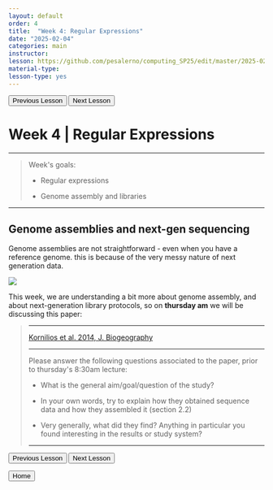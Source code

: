 ```yaml
---
layout: default
order: 4
title:  "Week 4: Regular Expressions"
date: "2025-02-04"
categories: main
instructor: 
lesson: https://github.com/pesalerno/computing_SP25/edit/master/2025-02-04-4_Week_4.md
material-type: 
lesson-type: yes
---
```


<a href="https://pesalerno.github.io/computing_SP25/main/2025/01/28/3_Week_3.html"><button>Previous Lesson</button></a>    <a href="https://pesalerno.github.io/computing_SP25/main/2025/02/11/5_Week_5.html"><button>Next Lesson</button></a>

# Week 4 | Regular Expressions

------------
>Week's goals: 
>
>- Regular expressions
>
>- Genome assembly and libraries

--------------

## Genome assemblies and next-gen sequencing

Genome assemblies are not straightforward - even when you have a reference genome. this is because of the very messy nature of next generation data. 

![](https://github.com/pesalerno/computing_SP25/blob/main/_files/genome-assembly.png?raw=true)

This week, we are understanding a bit more about genome assembly, and about next-generation library protocols, so on **thursday am** we will be discussing this paper: 

> -------------------
>
> [Kornilios et al. 2014, J. Biogeography](https://drive.google.com/file/d/1NQaC6wZZ3D1iOqS_tYlZPuP0Tr5xnc_O/view?usp=drive_link)
> 
> ---------------------
> 
>Please answer the following questions associated to the paper, prior to thursday's 8:30am lecture:
>
> - What is the general aim/goal/question of the study?
>
> - In your own words, try to explain how they obtained sequence data and how they assembled it (section 2.2)
> 
> - Very generally, what did they find? Anything in particular you found interesting in the results or study system?
>
>___________________


<a href="https://pesalerno.github.io/computing_SP25/main/2025/01/28/3_Week_3.html"><button>Previous Lesson</button></a>    <a href="https://pesalerno.github.io/computing_SP25/main/2025/02/11/5_Week_5.html"><button>Next Lesson</button></a>

<a href="https://pesalerno.github.io/computing_SP25/"><button>Home</button></a>  